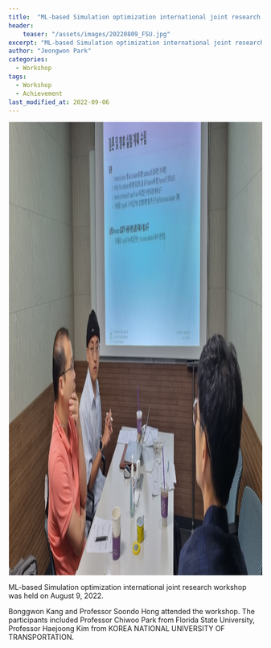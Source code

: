 ```yaml
---
title:  "ML-based Simulation optimization international joint research workshop"
header:
    teaser: "/assets/images/20220809_FSU.jpg"
excerpt: "ML-based Simulation optimization international joint research workshop was held on August 9, 2022."
author: "Jeongwon Park"
categories:
  - Workshop
tags:
  - Workshop
  - Achievement
last_modified_at: 2022-09-06
---
```

<img align="center" width="900" height="900" style="border: 1px solid white" src="/assets/images/20220809_FSU.jpg"> 

ML-based Simulation optimization international joint research workshop was held on August 9, 2022.

Bonggwon Kang and Professor Soondo Hong attended the workshop.
The participants included Professor Chiwoo Park from Florida State University, Professor Haejoong Kim from  KOREA NATIONAL UNIVERSITY OF TRANSPORTATION.

